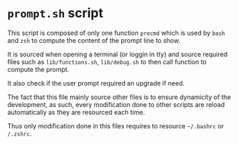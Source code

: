 # `prompt.sh` script

This script is composed of only one function `precmd` which is used by `bash`
and `zsh` to compute the content of the prompt line to show.

It is sourced when opening a terminal (or loggin in tty) and source required
files such as `lib/functions.sh`, `lib/debug.sh` to then call function to
compute the prompt.

It also check if the user prompt required an upgrade if need.

The fact that this file mainly source other files is to ensure dynamicity of the
development, as such, every modification done to other scripts are reload
automatically as they are resourced each time.

Thus only modification done in this files requires to resource `~/.bashrc` or
`/.zshrc`.
